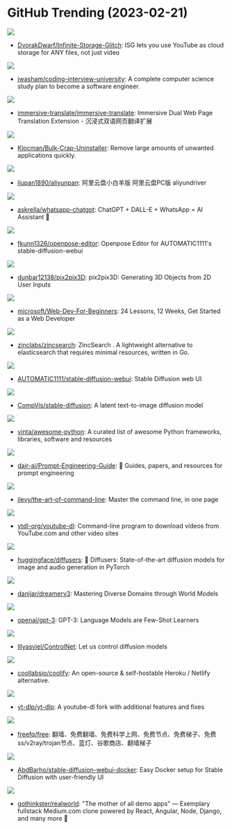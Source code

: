 # GitHub Trending (2023-02-21)

![](https://img.shields.io/badge/Rust-New%20950-green?style=flat-square&logo=appveyor)
- [DvorakDwarf/Infinite-Storage-Glitch](https://github.com/DvorakDwarf/Infinite-Storage-Glitch): ISG lets you use YouTube as cloud storage for ANY files, not just video

![](https://img.shields.io/badge/none-New%20780-green?style=flat-square&logo=appveyor)
- [jwasham/coding-interview-university](https://github.com/jwasham/coding-interview-university): A complete computer science study plan to become a software engineer.

![](https://img.shields.io/badge/Makefile-New%20150-green?style=flat-square&logo=appveyor)
- [immersive-translate/immersive-translate](https://github.com/immersive-translate/immersive-translate): Immersive Dual Web Page Translation Extension - 沉浸式双语网页翻译扩展

![](https://img.shields.io/badge/C%23-New%20451-green?style=flat-square&logo=appveyor)
- [Klocman/Bulk-Crap-Uninstaller](https://github.com/Klocman/Bulk-Crap-Uninstaller): Remove large amounts of unwanted applications quickly.

![](https://img.shields.io/badge/TypeScript-New%20394-green?style=flat-square&logo=appveyor)
- [liupan1890/aliyunpan](https://github.com/liupan1890/aliyunpan): 阿里云盘小白羊版 阿里云盘PC版 aliyundriver

![](https://img.shields.io/badge/TypeScript-New%20321-green?style=flat-square&logo=appveyor)
- [askrella/whatsapp-chatgpt](https://github.com/askrella/whatsapp-chatgpt): ChatGPT + DALL-E + WhatsApp = AI Assistant 🚀

![](https://img.shields.io/badge/Python-New%2058-green?style=flat-square&logo=appveyor)
- [fkunn1326/openpose-editor](https://github.com/fkunn1326/openpose-editor): Openpose Editor for AUTOMATIC1111's stable-diffusion-webui

![](https://img.shields.io/badge/Python-New%20125-green?style=flat-square&logo=appveyor)
- [dunbar12138/pix2pix3D](https://github.com/dunbar12138/pix2pix3D): pix2pix3D: Generating 3D Objects from 2D User Inputs

![](https://img.shields.io/badge/JavaScript-New%20302-green?style=flat-square&logo=appveyor)
- [microsoft/Web-Dev-For-Beginners](https://github.com/microsoft/Web-Dev-For-Beginners): 24 Lessons, 12 Weeks, Get Started as a Web Developer

![](https://img.shields.io/badge/Go-New%2074-green?style=flat-square&logo=appveyor)
- [zinclabs/zincsearch](https://github.com/zinclabs/zincsearch): ZincSearch . A lightweight alternative to elasticsearch that requires minimal resources, written in Go.

![](https://img.shields.io/badge/Python-New%201-green?style=flat-square&logo=appveyor)
- [AUTOMATIC1111/stable-diffusion-webui](https://github.com/AUTOMATIC1111/stable-diffusion-webui): Stable Diffusion web UI

![](https://img.shields.io/badge/Jupyter%20Notebook-New%20299-green?style=flat-square&logo=appveyor)
- [CompVis/stable-diffusion](https://github.com/CompVis/stable-diffusion): A latent text-to-image diffusion model

![](https://img.shields.io/badge/Python-New%20200-green?style=flat-square&logo=appveyor)
- [vinta/awesome-python](https://github.com/vinta/awesome-python): A curated list of awesome Python frameworks, libraries, software and resources

![](https://img.shields.io/badge/Jupyter%20Notebook-New%20106-green?style=flat-square&logo=appveyor)
- [dair-ai/Prompt-Engineering-Guide](https://github.com/dair-ai/Prompt-Engineering-Guide): 🐙 Guides, papers, and resources for prompt engineering

![](https://img.shields.io/badge/none-New%20217-green?style=flat-square&logo=appveyor)
- [jlevy/the-art-of-command-line](https://github.com/jlevy/the-art-of-command-line): Master the command line, in one page

![](https://img.shields.io/badge/Python-New%20171-green?style=flat-square&logo=appveyor)
- [ytdl-org/youtube-dl](https://github.com/ytdl-org/youtube-dl): Command-line program to download videos from YouTube.com and other video sites

![](https://img.shields.io/badge/Python-New%2059-green?style=flat-square&logo=appveyor)
- [huggingface/diffusers](https://github.com/huggingface/diffusers): 🤗 Diffusers: State-of-the-art diffusion models for image and audio generation in PyTorch

![](https://img.shields.io/badge/Python-New%2034-green?style=flat-square&logo=appveyor)
- [danijar/dreamerv3](https://github.com/danijar/dreamerv3): Mastering Diverse Domains through World Models

![](https://img.shields.io/badge/none-New%20109-green?style=flat-square&logo=appveyor)
- [openai/gpt-3](https://github.com/openai/gpt-3): GPT-3: Language Models are Few-Shot Learners

![](https://img.shields.io/badge/Python-New%20892-green?style=flat-square&logo=appveyor)
- [lllyasviel/ControlNet](https://github.com/lllyasviel/ControlNet): Let us control diffusion models

![](https://img.shields.io/badge/Svelte-New%2091-green?style=flat-square&logo=appveyor)
- [coollabsio/coolify](https://github.com/coollabsio/coolify): An open-source & self-hostable Heroku / Netlify alternative.

![](https://img.shields.io/badge/Python-New%20143-green?style=flat-square&logo=appveyor)
- [yt-dlp/yt-dlp](https://github.com/yt-dlp/yt-dlp): A youtube-dl fork with additional features and fixes

![](https://img.shields.io/badge/none-New%2064-green?style=flat-square&logo=appveyor)
- [freefq/free](https://github.com/freefq/free): 翻墙、免费翻墙、免费科学上网、免费节点、免费梯子、免费ss/v2ray/trojan节点、蓝灯、谷歌商店、翻墙梯子

![](https://img.shields.io/badge/Dockerfile-New%2019-green?style=flat-square&logo=appveyor)
- [AbdBarho/stable-diffusion-webui-docker](https://github.com/AbdBarho/stable-diffusion-webui-docker): Easy Docker setup for Stable Diffusion with user-friendly UI

![](https://img.shields.io/badge/TypeScript-New%20132-green?style=flat-square&logo=appveyor)
- [gothinkster/realworld](https://github.com/gothinkster/realworld): "The mother of all demo apps" — Exemplary fullstack Medium.com clone powered by React, Angular, Node, Django, and many more 🏅

